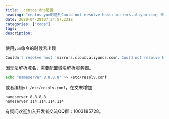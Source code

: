 ```yaml
---
title:  centos dns配置
heading: "centos yum时遇到Could not resolve host: mirrors.aliyun.com; 未知的错误"
date: 2020-04-29T07:24:57.231Z
categories: ["code"]
tags: 
description: 
---
```




使用`yum`命令的时候若出现
```bash
Couldn't resolve host 'mirrors.cloud.aliyuncs.com'、Could not resolve host: mirrors.aliyun.com; 未知的错误、Could not resolve host: mirrors.tuna.tsinghua.edu.cn; 未知的错误等
```

因无法解析域名，需要配置域名解析服务器。

```bash
echo "nameserver 8.8.8.8" >> /etc/resolv.conf
```

或者编辑`vi /etc/resolv.conf`，在文末增加
```dsconfig
nameserver 8.8.8.8
nameserver 114.114.114.114
```

有疑问欢迎加入开发者交流QQ群：1003185728。